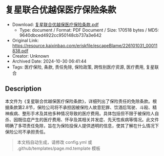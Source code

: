 # 复星联合优越保医疗保险条款

- Download: [复星联合优越保医疗保险条款.pdf](复星联合优越保医疗保险条款.pdf)
    - Type: document / Format: PDF Document / Size: 170518 bytes / MD5: 9640dbced4922cc950148cb737a3e642
- Original Link: https://resource.kaixinbao.com/eriskfile/escapeBlame/226101031_00011838.pdf
- Creator: Unknown
- Archived Date: 2024-10-30 06:41:44
- Tags: 医疗保险, 条款, 责任免除, 保险政策, 跨性别医疗资源, 医疗费用, 复星联合

## Description

本文件为《复星联合优越保医疗保险条款》，详细列出了保险责任的免除条款。根据条款第2.8节，保险公司将不承担因被保险人故意犯罪、饮酒后驾驶、斗殴、精神疾病、整形手术及其他多种情况导致的医疗费用。具体包括但不限于被保险人自杀、因既往症产生的医疗费用、怀孕及其相关并发症、先天性疾病等情况。此文件明确了多项责任免除，旨在为保险投保人提供透明的信息，使其了解在什么情况下保险公司不承担责任。

> 本文档自动生成，请修改 config.yml 或 .github/templates/page.md.template 模板
